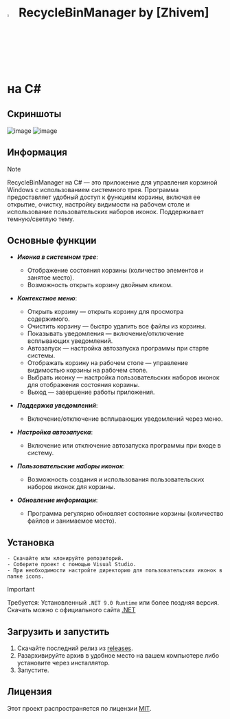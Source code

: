#  <img src="https://raw.githubusercontent.com/zhivem/MinibinForkC/refs/heads/main/RecycleBinManager/RecycleBinManager.ico?token=GHSAT0AAAAAAC4KREXCTBQAINTZBCOABKOCZ3PKYUA" width="4%" height="4%"> RecycleBinManager by [Zhivem] на C#

## Скриншоты 

![image](https://github.com/user-attachments/assets/9a07622c-2113-4f64-8ccf-1807a74d5c0b)
![image](https://github.com/user-attachments/assets/63d9c545-de2a-4c24-8ef4-e7a7fc5ae468)

## Информация

> [!NOTE]
> RecycleBinManager на C# — это приложение для управления корзиной Windows с использованием системного трея. Программа предоставляет удобный доступ к функциям корзины, включая ее открытие, очистку, настройку видимости на рабочем столе и использование пользовательских наборов иконок. Поддерживает темную/светлую тему. 

## Основные функции

- ***Иконка в системном трее***:

    - Отображение состояния корзины (количество элементов и занятое место).
    - Возможность открыть корзину двойным кликом.

- ***Контекстное меню***:

    - Открыть корзину — открыть корзину для просмотра содержимого.
    - Очистить корзину — быстро удалить все файлы из корзины.
    - Показывать уведомления — включение/отключение всплывающих уведомлений.
    - Автозапуск — настройка автозапуска программы при старте системы.
    - Отображать корзину на рабочем столе — управление видимостью корзины на рабочем столе.
    - Выбрать иконку — настройка пользовательских наборов иконок для отображения состояния корзины.
    - Выход — завершение работы приложения.

- ***Поддержка уведомлений***:

    - Включение/отключение всплывающих уведомлений через меню.

- ***Настройка автозапуска***:

    - Включение или отключение автозапуска программы при входе в систему.

- ***Пользовательские наборы иконок***:

    - Возможность создания и использования пользовательских наборов иконок для корзины.

- ***Обновление информации***:
    - Программа регулярно обновляет состояние корзины (количество файлов и занимаемое место).

## Установка

    - Скачайте или клонируйте репозиторий.
    - Соберите проект с помощью Visual Studio.
    - При необходимости настройте директорию для пользовательских иконок в папке icons.
    
> [!IMPORTANT]
>  Требуется: Установленный `.NET 9.0 Runtime` или более поздняя версия. Скачать можно с официального сайта [.NET](https://dotnet.microsoft.com/ru-ru/download)

## Загрузить и запустить

1. Скачайте последний релиз из [releases](https://github.com/zhivem/RecycleBinManagerC/releases).
2. Разархивируйте архив в удобное место на вашем компьютере либо установите через инсталлятор.
3. Запустите.

## Лицензия

Этот проект распространяется по лицензии [MIT](https://choosealicense.com/licenses/mit/).
